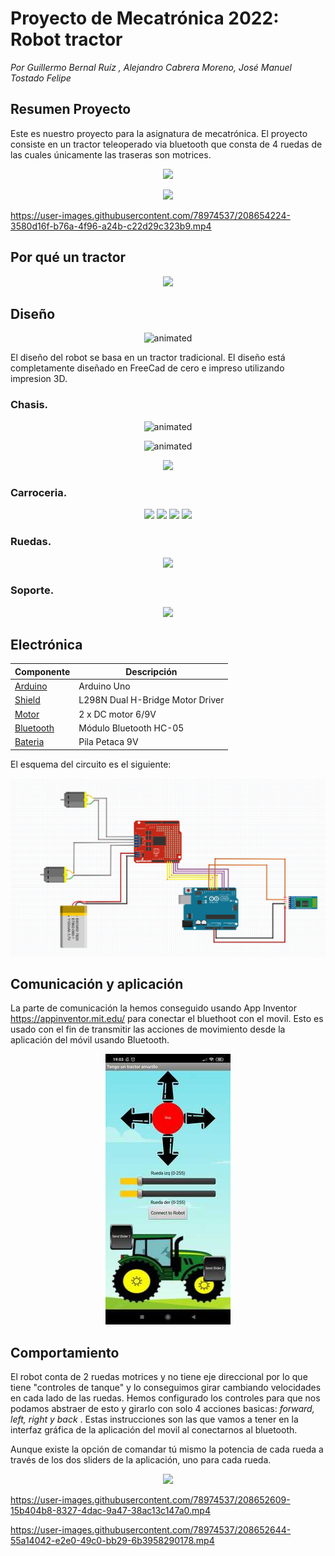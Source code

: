 # Proyecto de Mecatrónica 2022: Robot tractor

_Por Guillermo Bernal Ruíz , Alejandro Cabrera Moreno, José Manuel Tostado Felipe_

## Resumen Proyecto

Este es nuestro proyecto para la asignatura de mecatrónica.
El proyecto consiste en un tractor teleoperado via bluetooth que consta de 4 ruedas de las cuales únicamente las traseras son motrices.

<p align="center">
  <img src="https://i.gyazo.com/3658b0d9328061116e11e5675215771e.jpg">
</p>

<p align="center">
  <img src="https://i.gyazo.com/3b3d2802e6a005d74da43f8e7d361fbc.jpg">
</p>



https://user-images.githubusercontent.com/78974537/208654224-3580d16f-b76a-4f96-a24b-c22d29c323b9.mp4



## Por qué un tractor

<p align="center">
  <img src="https://s3-eu-west-1.amazonaws.com/topmaquinaria-static/aimages/189/361/4fa/77a/48b/ae3/346094/standard/49083332_large_26084.jpg?1633377784">
</p>


## Diseño

<p align="center">
  <img src="https://user-images.githubusercontent.com/73531592/208531344-dac4fac3-b44c-446f-a8aa-40f29f62884f.gif" alt="animated" />
</p>

El diseño del robot se basa en un tractor tradicional. El diseño está completamente diseñado en FreeCad de cero e impreso utilizando impresion 3D.


### Chasis.
<p align="center">
  <img src="https://user-images.githubusercontent.com/73531592/208457571-cf3ba951-1695-4452-bf56-e7565302b5b4.gif" alt="animated" />
</p>
<p align="center">
  <img src="https://user-images.githubusercontent.com/73531592/208457317-7647a46b-a52a-4500-9fc7-923a26a336d9.gif" alt="animated" />
</p>
<p align="center">
  <img src="https://user-images.githubusercontent.com/73531592/208454266-962cde31-06b8-4026-8622-24d7568c898b.png">
</p>

### Carroceria.
<p align="center">
  <img src="https://user-images.githubusercontent.com/73531592/208450947-a4a93bb3-27c6-4689-aeba-2b7de24e49ad.png">
  <img src="https://user-images.githubusercontent.com/73531592/208451044-f2b6e5b6-26dc-4919-a29e-9faa88c7f64c.png">
  <img src="https://user-images.githubusercontent.com/73531592/208451148-1122d24e-8b2a-45bf-93e0-ba6afa25c5bb.png">
  <img src="(https://user-images.githubusercontent.com/73531592/208451908-7c822283-65f7-480c-bf80-b368d6385903.png">
</p>

### Ruedas.
<p align="center">
  <img src="https://user-images.githubusercontent.com/73531592/208451683-e8bc1db5-6fba-4c72-8f81-447099dceadc.png">
</p>

### Soporte.
<p align="center">
  <img src="https://user-images.githubusercontent.com/73531592/208452285-766e6b7f-644f-41a8-a42f-f2bfef17f4c7.png">
</p>


## Electrónica

| **Componente** | **Descripción** |
| -- | -- |
| [Arduino](https://docs.arduino.cc/static/9d6ed041fec691039663ae42f50fabcc/A000066-datasheet.pdf) | Arduino Uno |
| [Shield](http://www.handsontec.com/dataspecs/L298N%20Motor%20Driver.pdf) | L298N Dual H-Bridge Motor Driver |
| [Motor](https://www.arduino.cc/documents/datasheets/DCmotor6_9V.pdf) | 2 x DC motor 6/9V |
| [Bluetooth](https://4.imimg.com/data4/CT/HK/MY-5859485/bluetooth-module.pdf) | Módulo Bluetooth HC-05 |
| [Bateria](https://es.rs-online.com/web/p/pilas-de-9v/5145928) | Pila Petaca 9V |

El esquema del circuito es el siguiente:

![](https://github.com/alcabmo/Mecatronica-Proyecto/blob/main/resources/circuito.jpg?raw=true)


## Comunicación y aplicación

La parte de comunicación la hemos conseguido usando App Inventor https://appinventor.mit.edu/ para conectar el bluethoot con el movil.
Esto es usado con el fin de transmitir las acciones de movimiento desde la aplicación del móvil usando Bluetooth.

<p align="center">
  <img width="200" height="433" src="https://github.com/alcabmo/Mecatronica-Proyecto/blob/main/resources/app_resize.jpg">
</p>

## Comportamiento

El  robot conta de 2 ruedas motrices y no tiene eje direccional por lo que tiene "controles de tanque" y lo conseguimos girar cambiando velocidades en cada lado de las ruedas. Hemos configurado los controles para que nos podamos abstraer de esto y girarlo con solo 4 acciones basicas: _forward, left, right y back_ . Estas instrucciones son las que vamos a tener en la interfaz gráfica de la aplicación del movil al conectarnos al bluetooth.

Aunque existe la opción de comandar tú mismo la potencia de cada rueda a través de los dos sliders de la aplicación, uno para cada rueda.

<p align="center">
  <img src="https://i.gyazo.com/9d71dff40cf3c9cc9527aad23cc65a3f.png">
</p>

https://user-images.githubusercontent.com/78974537/208652609-15b404b8-8327-4dac-9a47-38ac13c147a0.mp4


https://user-images.githubusercontent.com/78974537/208652644-55a14042-e2e0-49c0-bb29-6b3958290178.mp4





